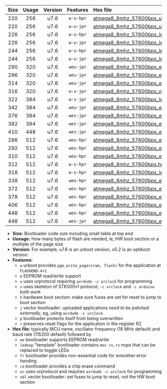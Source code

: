 |Size|Usage|Version|Features|Hex file|
|:-:|:-:|:-:|:-:|:--|
|220|256|u7.6|`w-u-hpr`|[atmega8_8mhz_57600bps_ur.hex](https://raw.githubusercontent.com/stefanrueger/urboot/main/atmega8_8mhz_57600bps_ur.hex)|
|220|256|u7.6|`w-u-jpr`|[atmega8_8mhz_57600bps_ur_vbl.hex](https://raw.githubusercontent.com/stefanrueger/urboot/main/atmega8_8mhz_57600bps_ur_vbl.hex)|
|226|256|u7.6|`w-u-hpr`|[atmega8_8mhz_57600bps_lednop_ur.hex](https://raw.githubusercontent.com/stefanrueger/urboot/main/atmega8_8mhz_57600bps_lednop_ur.hex)|
|226|256|u7.6|`w-u-jpr`|[atmega8_8mhz_57600bps_lednop_ur_vbl.hex](https://raw.githubusercontent.com/stefanrueger/urboot/main/atmega8_8mhz_57600bps_lednop_ur_vbl.hex)|
|244|256|u7.6|`w-u-hpr`|[atmega8_8mhz_57600bps_lednop_fr_ur.hex](https://raw.githubusercontent.com/stefanrueger/urboot/main/atmega8_8mhz_57600bps_lednop_fr_ur.hex)|
|244|256|u7.6|`w-u-jpr`|[atmega8_8mhz_57600bps_lednop_fr_ur_vbl.hex](https://raw.githubusercontent.com/stefanrueger/urboot/main/atmega8_8mhz_57600bps_lednop_fr_ur_vbl.hex)|
|290|320|u7.6|`weu-jpr`|[atmega8_8mhz_57600bps_ee_ur_vbl.hex](https://raw.githubusercontent.com/stefanrueger/urboot/main/atmega8_8mhz_57600bps_ee_ur_vbl.hex)|
|296|320|u7.6|`weu-jpr`|[atmega8_8mhz_57600bps_ee_lednop_ur_vbl.hex](https://raw.githubusercontent.com/stefanrueger/urboot/main/atmega8_8mhz_57600bps_ee_lednop_ur_vbl.hex)|
|314|320|u7.6|`weu-jpr`|[atmega8_8mhz_57600bps_ee_lednop_fr_ur_vbl.hex](https://raw.githubusercontent.com/stefanrueger/urboot/main/atmega8_8mhz_57600bps_ee_lednop_fr_ur_vbl.hex)|
|316|320|u7.6|`w-s-jpr`|[atmega8_8mhz_57600bps_vbl.hex](https://raw.githubusercontent.com/stefanrueger/urboot/main/atmega8_8mhz_57600bps_vbl.hex)|
|322|384|u7.6|`w-s-jpr`|[atmega8_8mhz_57600bps_lednop_vbl.hex](https://raw.githubusercontent.com/stefanrueger/urboot/main/atmega8_8mhz_57600bps_lednop_vbl.hex)|
|342|384|u7.6|`weu-jpr`|[atmega8_8mhz_57600bps_ee_lednop_fr_ce_ur_vbl.hex](https://raw.githubusercontent.com/stefanrueger/urboot/main/atmega8_8mhz_57600bps_ee_lednop_fr_ce_ur_vbl.hex)|
|376|384|u7.6|`wes-jpr`|[atmega8_8mhz_57600bps_ee_vbl.hex](https://raw.githubusercontent.com/stefanrueger/urboot/main/atmega8_8mhz_57600bps_ee_vbl.hex)|
|382|384|u7.6|`wes-jpr`|[atmega8_8mhz_57600bps_ee_lednop_vbl.hex](https://raw.githubusercontent.com/stefanrueger/urboot/main/atmega8_8mhz_57600bps_ee_lednop_vbl.hex)|
|410|448|u7.6|`wes-jpr`|[atmega8_8mhz_57600bps_ee_lednop_fr_vbl.hex](https://raw.githubusercontent.com/stefanrueger/urboot/main/atmega8_8mhz_57600bps_ee_lednop_fr_vbl.hex)|
|286|512|u7.6|`weu-hpr`|[atmega8_8mhz_57600bps_ee_ur.hex](https://raw.githubusercontent.com/stefanrueger/urboot/main/atmega8_8mhz_57600bps_ee_ur.hex)|
|292|512|u7.6|`weu-hpr`|[atmega8_8mhz_57600bps_ee_lednop_ur.hex](https://raw.githubusercontent.com/stefanrueger/urboot/main/atmega8_8mhz_57600bps_ee_lednop_ur.hex)|
|310|512|u7.6|`weu-hpr`|[atmega8_8mhz_57600bps_ee_lednop_fr_ur.hex](https://raw.githubusercontent.com/stefanrueger/urboot/main/atmega8_8mhz_57600bps_ee_lednop_fr_ur.hex)|
|312|512|u7.6|`w-s-hpr`|[atmega8_8mhz_57600bps.hex](https://raw.githubusercontent.com/stefanrueger/urboot/main/atmega8_8mhz_57600bps.hex)|
|318|512|u7.6|`w-s-hpr`|[atmega8_8mhz_57600bps_lednop.hex](https://raw.githubusercontent.com/stefanrueger/urboot/main/atmega8_8mhz_57600bps_lednop.hex)|
|338|512|u7.6|`weu-hpr`|[atmega8_8mhz_57600bps_ee_lednop_fr_ce_ur.hex](https://raw.githubusercontent.com/stefanrueger/urboot/main/atmega8_8mhz_57600bps_ee_lednop_fr_ce_ur.hex)|
|372|512|u7.6|`wes-hpr`|[atmega8_8mhz_57600bps_ee.hex](https://raw.githubusercontent.com/stefanrueger/urboot/main/atmega8_8mhz_57600bps_ee.hex)|
|378|512|u7.6|`wes-hpr`|[atmega8_8mhz_57600bps_ee_lednop.hex](https://raw.githubusercontent.com/stefanrueger/urboot/main/atmega8_8mhz_57600bps_ee_lednop.hex)|
|406|512|u7.6|`wes-hpr`|[atmega8_8mhz_57600bps_ee_lednop_fr.hex](https://raw.githubusercontent.com/stefanrueger/urboot/main/atmega8_8mhz_57600bps_ee_lednop_fr.hex)|
|448|512|u7.6|`wes-hpr`|[atmega8_8mhz_57600bps_ee_lednop_fr_ce.hex](https://raw.githubusercontent.com/stefanrueger/urboot/main/atmega8_8mhz_57600bps_ee_lednop_fr_ce.hex)|
|448|512|u7.6|`wes-jpr`|[atmega8_8mhz_57600bps_ee_lednop_fr_ce_vbl.hex](https://raw.githubusercontent.com/stefanrueger/urboot/main/atmega8_8mhz_57600bps_ee_lednop_fr_ce_vbl.hex)|

- **Size:** Bootloader code size including small table at top end
- **Useage:** How many bytes of flash are needed, ie, HW boot section or a multiple of the page size
- **Version:** For example, u7.6 is an urboot version, o5.2 is an optiboot version
- **Features:**
  + `w` urboot provides `pgm_write_page(sram, flash)` for the application at `FLASHEND-4+1`
  + `e` EEPROM read/write support
  + `u` uses urprotocol requiring `avrdude -c urclock` for programming
  + `s` uses skeleton of STK500v1 protocol; `-c urclock` and `-c arduino` both work
  + `h` hardware boot section: make sure fuses are set for reset to jump to boot section
  + `j` vector bootloader: uploaded applications *need to be patched externally*, eg, using `avrdude -c urclock`
  + `p` bootloader protects itself from being overwritten
  + `r` preserves reset flags for the application in the register R2
- **Hex file:** typically MCU name, oscillator frequency (16 MHz default) and baud rate (115200 default) followed by
  + `ee` bootloader supports EEPROM read/write
  + `lednop` "template" bootloader contains `mov rx,rx` nops that can be replaced to toggle LEDs
  + `fr` bootloader provides non-essential code for smoother error handing
  + `ce` bootloader provides a chip erase command
  + `ur` uses urprotocol and requires `avrdude -c urclock` for programming
  + `vbl` vector bootloader: set fuses to jump to reset, not the HW boot section
